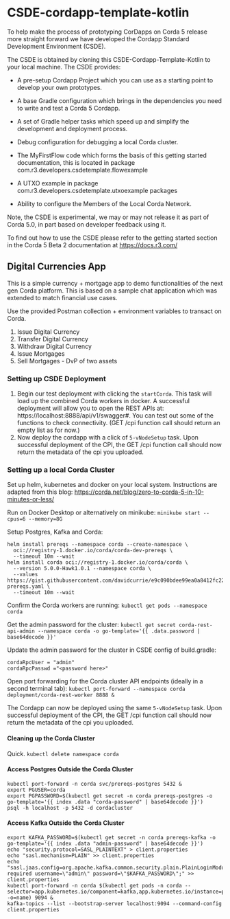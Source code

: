 # CSDE-cordapp-template-kotlin


To help make the process of prototyping CorDapps on Corda 5 release more straight forward we have developed the Cordapp Standard Development Environment (CSDE).

The CSDE is obtained by cloning this CSDE-Cordapp-Template-Kotlin to your local machine. The CSDE provides:

- A pre-setup Cordapp Project which you can use as a starting point to develop your own prototypes.

- A base Gradle configuration which brings in the dependencies you need to write and test a Corda 5 Cordapp.

- A set of Gradle helper tasks which speed up and simplify the development and deployment process.

- Debug configuration for debugging a local Corda cluster.

- The MyFirstFlow code which forms the basis of this getting started documentation, this is located in package com.r3.developers.csdetemplate.flowexample

- A UTXO example in package com.r3.developers.csdetemplate.utxoexample packages

- Ability to configure the Members of the Local Corda Network.

Note, the CSDE is experimental, we may or may not release it as part of Corda 5.0, in part based on developer feedback using it.

To find out how to use the CSDE please refer to the getting started section in the Corda 5 Beta 2 documentation at https://docs.r3.com/

## Digital Currencies App
This is a simple currency + mortgage app to demo functionalities of the next gen Corda platform. This is based on a sample chat application which was extended to match financial use cases.

Use the provided Postman collection + environment variables to transact on Corda.
1. Issue Digital Currency
2. Transfer Digital Currency
3. Withdraw Digital Currency
4. Issue Mortgages
5. Sell Mortgages - DvP of two assets

### Setting up CSDE Deployment

1. Begin our test deployment with clicking the `startCorda`. This task will load up the combined Corda workers in docker.
   A successful deployment will allow you to open the REST APIs at: https://localhost:8888/api/v1/swagger#. You can test out some of the
   functions to check connectivity. (GET /cpi function call should return an empty list as for now.)
2. Now deploy the cordapp with a click of `5-vNodeSetup` task. Upon successful deployment of the CPI, the GET /cpi function call should now return the metadata of the cpi you uploaded.

### Setting up a local Corda Cluster
Set up helm, kubernetes and docker on your local system. Instructions are adapted from this blog: https://corda.net/blog/zero-to-corda-5-in-10-minutes-or-less/

Run on Docker Desktop or alternatively on minikube: `minikube start --cpus=6 --memory=8G`

Setup Postgres, Kafka and Corda:
```
helm install prereqs --namespace corda --create-namespace \
  oci://registry-1.docker.io/corda/corda-dev-prereqs \
  --timeout 10m --wait
helm install corda oci://registry-1.docker.io/corda/corda \
  --version 5.0.0-Hawk1.0.1 --namespace corda \
  --values https://gist.githubusercontent.com/davidcurrie/e9c090bdee99ea0a8412fc228218a0e0/raw/723a4ad8886853b07339288c85b86ef8fcb57c1e/corda-prereqs.yaml \
  --timeout 10m --wait
```

Confirm the Corda workers are running:
`kubectl get pods --namespace corda`

Get the admin password for the cluster:
`kubectl get secret corda-rest-api-admin --namespace corda -o go-template='{{ .data.password | base64decode }}'`

Update the admin password for the cluster in CSDE config of build.gradle:
```
cordaRpcUser = "admin"
cordaRpcPasswd ="<password here>"
```

Open port forwarding for the Corda cluster API endpoints (ideally in a second terminal tab):
`kubectl port-forward --namespace corda deployment/corda-rest-worker 8888 &`

The Cordapp can now be deployed using the same `5-vNodeSetup` task. Upon successful deployment of the CPI, the GET /cpi function call should now return the metadata of the cpi you uploaded.

#### Cleaning up the Corda Cluster
Quick. `kubectl delete namespace corda`

#### Access Postgres Outside the Corda Cluster
```
kubectl port-forward -n corda svc/prereqs-postgres 5432 &
export PGUSER=corda
export PGPASSWORD=$(kubectl get secret -n corda prereqs-postgres -o go-template='{{ index .data "corda-password" | base64decode }}')
psql -h localhost -p 5432 -d cordacluster
```

#### Access Kafka Outside the Corda Cluster
```
export KAFKA_PASSWORD=$(kubectl get secret -n corda prereqs-kafka -o go-template='{{ index .data "admin-password" | base64decode }}')
echo "security.protocol=SASL_PLAINTEXT" > client.properties
echo "sasl.mechanism=PLAIN" >> client.properties
echo "sasl.jaas.config=org.apache.kafka.common.security.plain.PlainLoginModule required username=\"admin\" password=\"$KAFKA_PASSWORD\";" >> client.properties
kubectl port-forward -n corda $(kubectl get pods -n corda --selector=app.kubernetes.io/component=kafka,app.kubernetes.io/instance=prereqs -o=name) 9094 &
kafka-topics --list --bootstrap-server localhost:9094 --command-config client.properties
```
